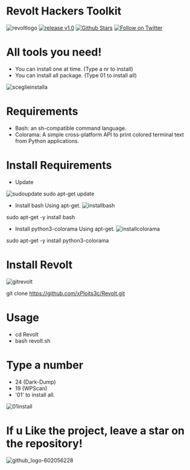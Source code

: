 # Revolt Hackers Toolkit
![revoltlogo](https://github.com/xPloits3c/revolt/assets/153435050/ea41babb-e41b-4dc9-8fdc-3bbf08f11a8f)
[![release v1.0 ](https://img.shields.io/badge/release-v1.0-green.svg?style=flat-square)](https://github.com/xPloits3c/revolt/releases/)
[![Github Stars](https://img.shields.io/github/stars/xPloits3c/revolt.svg?style=social&label=Stars)](https://github.com/xPloits3c/Revolt/)
[![Follow on Twitter](https://img.shields.io/twitter/follow/AnonSecIta.svg?style=social&label=Follow)](https://twitter.com/AnonSecIta/)

 
# All tools you need!
- You can install one at time. (Type a nr to install)
- You can install all package. (Type 01 to install all)
 
![sceglieinstalla](https://github.com/xPloits3c/Revolt/assets/153435050/4a9c16ad-8acd-4291-b7a2-ee0d97c9948c)

# Requirements
- Bash: an sh-compatible command language.
- Colorama: A simple cross-platform API to print colored terminal text from Python applications.

# Install Requirements
- Update

![sudoupdate](https://github.com/xPloits3c/Revolt/assets/153435050/58f11b7f-47a5-42a3-9c9e-4c1b7e32cc20)
sudo apt-get update

- Install bash Using apt-get.   ![installbash](https://github.com/xPloits3c/Revolt/assets/153435050/e201f289-136a-483c-b715-935a49b28762)
 
sudo apt-get -y install bash

- Install python3-colorama Using apt-get.   ![installcolorama](https://github.com/xPloits3c/Revolt/assets/153435050/8a29da90-c765-4b39-845c-736d2d8d6dea)
 
sudo apt-get -y install python3-colorama
 
# Install Revolt
![gitrevolt](https://github.com/xPloits3c/Revolt/assets/153435050/81bb2f8a-f840-423e-ba58-0b7721e26fe9)
 
git clone https://github.com/xPloits3c/Revolt.git

# Usage
- cd Revolt
- bash revolt.sh

 
# Type a number
  
- 24 (Dark-Dump) 
- 19 (WPScan) 
- '01' to install all.
 
![01install](https://github.com/xPloits3c/Revolt/assets/153435050/26e69bc0-c395-4bb4-90e3-3c48d4e15b83)

# If u Like the project, leave a star on the repository!
![github_logo-602056228](https://github.com/xPloits3c/Revolt/assets/153435050/58620e25-748f-44ea-80a9-fc3797fcfa49)

